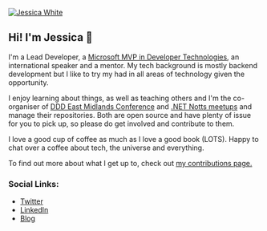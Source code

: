 [![Jessica White](https://res.cloudinary.com/dsfcrod4r/image/upload/v1595962911/header_image_segkfj.jpg)](https://jesswhite.co.uk/)

## Hi! I'm Jessica 👋

I'm a Lead Developer, a [Microsoft MVP in Developer Technologies](https://mvp.microsoft.com/en-us/PublicProfile/5003572), an international speaker and a mentor. My tech background is mostly backend development but I like to try my had in all areas of technology given the opportunity.

I enjoy learning about things, as well as teaching others and I'm the co-organiser of [DDD East Midlands Conference](https://github.com/DDDEastMidlandsLimited) and [.NET Notts meetups](https://github.com/dotnetnotts) and manage their repositories. Both are open source and have plenty of issue for you to pick up, so please do get involved and contribute to them. 

I love a good cup of coffee as much as I love a good book (LOTS). Happy to chat over a coffee about tech, the universe and everything. 

To find out more about what I get up to, check out [my contributions page.](https://jesswhite.co.uk/contributions/)

### Social Links:

- [Twitter](https://twitter.com/JessPWhite)
- [LinkedIn](https://www.linkedin.com/in/jessica-white-67917883/)
- [Blog](https://jesswhite.co.uk/)
